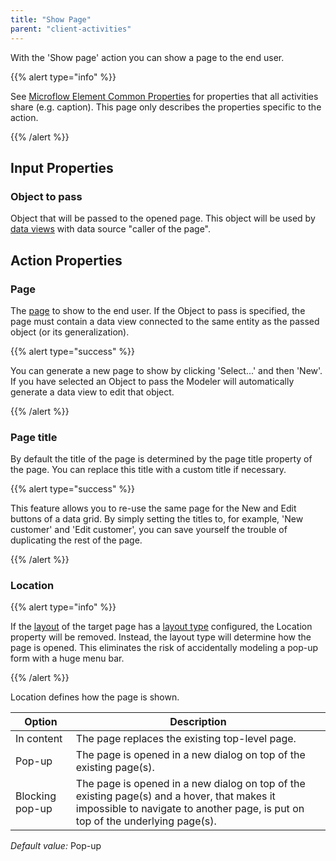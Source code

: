 ```yaml
---
title: "Show Page"
parent: "client-activities"
---
```



With the 'Show page' action you can show a page to the end user.

{{% alert type="info" %}}

See [Microflow Element Common Properties](microflow-element-common-properties) for properties that all activities share (e.g. caption). This page only describes the properties specific to the action.

{{% /alert %}}

## Input Properties

### Object to pass

Object that will be passed to the opened page. This object will be used by [data views](data-view) with data source "caller of the page".

## Action Properties

### Page

The [page](page) to show to the end user. If the Object to pass is specified, the page must contain a data view connected to the same entity as the passed object (or its generalization).

{{% alert type="success" %}}

You can generate a new page to show by clicking 'Select...' and then 'New'. If you have selected an Object to pass the Modeler will automatically generate a data view to edit that object.

{{% /alert %}}

### Page title

By default the title of the page is determined by the page title property of the page. You can replace this title with a custom title if necessary.

{{% alert type="success" %}}

This feature allows you to re-use the same page for the New and Edit buttons of a data grid. By simply setting the titles to, for example, 'New customer' and 'Edit customer', you can save yourself the trouble of duplicating the rest of the page.

{{% /alert %}}

### Location

{{% alert type="info" %}}

If the [layout](layout) of the target page has a [layout type](layout#layout-type) configured, the Location property will be removed. Instead, the layout type will determine how the page is opened. This eliminates the risk of accidentally modeling a pop-up form with a huge menu bar.

{{% /alert %}}

Location defines how the page is shown.

<table><thead><tr><th class="confluenceTh">Option</th><th class="confluenceTh">Description</th></tr></thead><tbody><tr><td class="confluenceTd">In content</td><td class="confluenceTd">The page replaces the existing top-level page.</td></tr><tr><td class="confluenceTd">Pop-up</td><td class="confluenceTd">The page is opened in a new dialog on top of the existing page(s).</td></tr><tr><td class="confluenceTd">Blocking pop-up</td><td class="confluenceTd">The page is opened in a new dialog on top of the existing page(s) and a hover, that makes it impossible to navigate to another page, is put on top of the underlying page(s).</td></tr></tbody></table>

_Default value:_ Pop-up

